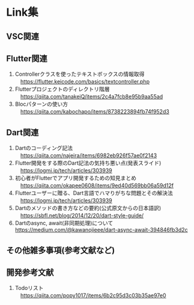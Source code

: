 # Link集

## VSC関連

## Flutter関連
1. Controllerクラスを使ったテキストボックスの情報取得  
　https://flutter.keicode.com/basics/textcontroller.php
1. Flutterプロジェクトのディレクトリ階層  
　https://qiita.com/tanakeiQ/items/2c4a7fcb8e95b9aa55ad
1. Blocパターンの使い方  
　https://qiita.com/kabochapo/items/8738223894fb74f952d3

## Dart関連
1. Dartのコーディング記法  
　https://qiita.com/najeira/items/6982eb926f57ae0f2143
1. Flutter開発をする際のDart記法の気持ち悪い点(発表スライド)  
　https://logmi.jp/tech/articles/303939 
1. 初心者がFlutterでアプリ開発するための知見まとめ  
　https://qiita.com/okapee0608/items/9ed40d569bb06a59d12f
1. Flutterユーザーに贈る、Dart言語でハマりがちな問題とその解決法  
　https://logmi.jp/tech/articles/303939
1. Dartのメソッドの書き方などの要約(公式原文からの日本語訳)  
　https://sbfl.net/blog/2014/12/20/dart-style-guide/
1. Dartのasync, await(非同期処理)について
　https://medium.com/@kawanojieee/dart-async-await-394846fb3d2c

## その他雑多事項(参考文献など)

## 開発参考文献
1. Todoリスト  
　https://qiita.com/popy1017/items/6b2c95d3c03b35ae97e0
